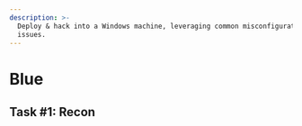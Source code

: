 ```yaml
---
description: >-
  Deploy & hack into a Windows machine, leveraging common misconfigurations
  issues.
---
```


# Blue

## Task \#1: Recon



